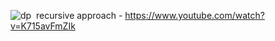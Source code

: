 ![dp](https://assets.leetcode.com/users/images/6f9ff4fa-088f-41db-b464-307c119d55ba_1634187491.871502.jpeg)
​
recursive approach - https://www.youtube.com/watch?v=K715avFmZIk
​